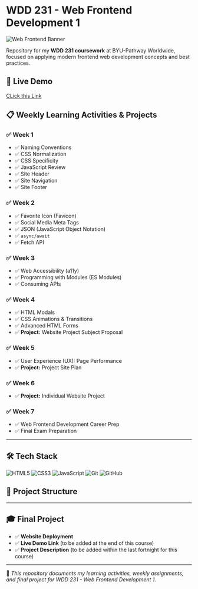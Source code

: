 # WDD 231 - Web Frontend Development 1

![Web Frontend Banner](https://dummyimage.com/800x200/0d6efd/ffffff&text=Web+Frontend+Development+1)

Repository for my **WDD 231 coursework** at BYU-Pathway Worldwide, focused on applying modern frontend web development concepts and best practices.

## 🚀 Live Demo

[CLick this Link](https://drive.google.com/file/d/1vEG0sYzWlz0lqWzwxpG92QYq5pr61w8y/view?usp=drive_link)

## 📋 Weekly Learning Activities & Projects

### ✅ Week 1

- ✅ Naming Conventions  
- ✅ CSS Normalization  
- ✅ CSS Specificity  
- ✅ JavaScript Review  
- ✅ Site Header  
- ✅ Site Navigation  
- ✅ Site Footer  

### ✅ Week 2

- ✅ Favorite Icon (Favicon)  
- ✅ Social Media Meta Tags  
- ✅ JSON (JavaScript Object Notation)  
- ✅ `async/await`  
- ✅ Fetch API  

### ✅ Week 3

- ✅ Web Accessibility (a11y)  
- ✅ Programming with Modules (ES Modules)  
- ✅ Consuming APIs  

### ✅ Week 4

- ✅ HTML Modals  
- ✅ CSS Animations & Transitions  
- ✅ Advanced HTML Forms  
- ✅ **Project:** Website Project Subject Proposal  

### ✅ Week 5

- ✅ User Experience (UX): Page Performance  
- ✅ **Project:** Project Site Plan  

### ✅ Week 6

- ✅ **Project:** Individual Website Project  

### ✅ Week 7

- ✅ Web Frontend Development Career Prep  
- ✅ Final Exam Preparation  

---

## 🛠️ Tech Stack

![HTML5](https://img.shields.io/badge/HTML5-E34F26?logo=html5&logoColor=white)
![CSS3](https://img.shields.io/badge/CSS3-1572B6?logo=css3&logoColor=white)
![JavaScript](https://img.shields.io/badge/JavaScript-F7DF1E?logo=javascript&logoColor=black)
![Git](https://img.shields.io/badge/Git-F05032?logo=git&logoColor=white)
![GitHub](https://img.shields.io/badge/GitHub-181717?logo=github&logoColor=white)

## 📂 Project Structure

---

## 🎓 Final Project

- ✅ **Website Deployment**  
- ✅ **Live Demo Link** (to be added at the end of this course)  
- ✅ **Project Description** (to be added within the last fortnight for this course)  

---

📌 *This repository documents my learning activities, weekly assignments, and final project for WDD 231 - Web Frontend Development 1.*  
